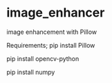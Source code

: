 # image_enhancer
image enhancement with Pillow


Requirements;
pip install Pillow


pip install opencv-python



pip install numpy
